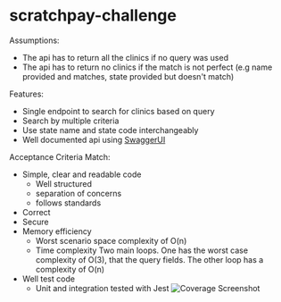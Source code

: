 # scratchpay-challenge

Assumptions:
- The api has to return all the clinics if no query was used
- The api has to return no clinics if the match is not perfect (e.g name provided and matches, state provided but doesn't match)

Features:
- Single endpoint to search for clinics based on query
- Search by multiple criteria
- Use state name and state code interchangeably
- Well documented api using [SwaggerUI](https://swagger.io/tools/swagger-ui)

Acceptance Criteria Match:
- Simple, clear and readable code
  - Well structured
  - separation of concerns
  - follows standards
- Correct
- Secure
- Memory efficiency
  - Worst scenario space complexity of O(n)
  - Time complexity
    Two main loops. One has the worst case complexity of O(3), that the query fields. The other loop has a complexity of O(n)
- Well test code
  - Unit and integration tested with Jest
  ![Coverage Screenshot](https://photos.app.goo.gl/dNdGbEuVDHj6Eqky7)
